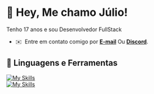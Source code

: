 # 👋 Hey, Me chamo Júlio!
Tenho 17 anos e sou Desenvolvedor FullStack

* ✉️  Entre em contato comigo por **[E-mail](mailto:juliodeveloper@hotmail.com)** Ou **[Discord](https://discord.com/users/885158216101687307)**.
  
## 🔨 Linguagens e Ferramentas
[![My Skills](https://skillicons.dev/icons?i=html,css,react,nextjs,javascript,typescript,nodejs)](https://skillicons.dev)<br>
[![My Skills](https://skillicons.dev/icons?i=git,mysql,postgresql,prisma,sequelize)](https://skillicons.dev)
